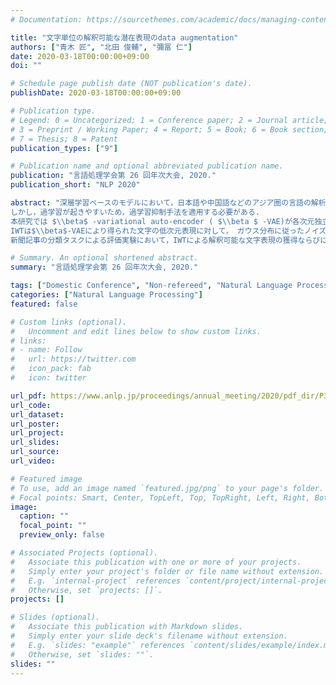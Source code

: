 ```yaml
---
# Documentation: https://sourcethemes.com/academic/docs/managing-content/

title: "文字単位の解釈可能な潜在表現のdata augmentation"
authors: ["青木 匠", "北田 俊輔", "彌冨 仁"]
date: 2020-03-18T00:00:00+09:00
doi: ""

# Schedule page publish date (NOT publication's date).
publishDate: 2020-03-18T00:00:00+09:00

# Publication type.
# Legend: 0 = Uncategorized; 1 = Conference paper; 2 = Journal article;
# 3 = Preprint / Working Paper; 4 = Report; 5 = Book; 6 = Book section;
# 7 = Thesis; 8 = Patent
publication_types: ["9"]

# Publication name and optional abbreviated publication name.
publication: "言語処理学会第 26 回年次大会, 2020."
publication_short: "NLP 2020"

abstract: "深層学習ベースのモデルにおいて，日本語や中国語などのアジア圏の言語の解析は単語単位よりも文字単位での処理が効果を上げている.
しかし，過学習が起きやすいため，過学習抑制手法を適用する必要がある.
本研究では $\\beta$ -variational auto-encoder ( $\\beta $ -VAE)が各次元独立の低次元確率分布を獲得することを活用し，解釈可能なdata augmentationであるinterpretable wildcard training (IWT)を提案する.
IWTは$\\beta$-VAEにより得られた文字の低次元表現に対して， ガウス分布に従ったノイズを付加させることで，異なる文字の表現生成が可能であり，従来のwildcard trainingよりも解釈性が高い.
新聞記事の分類タスクによる評価実験において，IWTによる解釈可能な文字表現の獲得ならびに，2%程度の分類精度向上から，解釈性のあるdata augmentationの効果を確認した."

# Summary. An optional shortened abstract.
summary: "言語処理学会第 26 回年次大会, 2020."

tags: ["Domestic Conference", "Non-refereed", "Natural Language Processing"]
categories: ["Natural Language Processing"]
featured: false

# Custom links (optional).
#   Uncomment and edit lines below to show custom links.
# links:
# - name: Follow
#   url: https://twitter.com
#   icon_pack: fab
#   icon: twitter

url_pdf: https://www.anlp.jp/proceedings/annual_meeting/2020/pdf_dir/P3-35.pdf
url_code:
url_dataset:
url_poster:
url_project:
url_slides:
url_source:
url_video:

# Featured image
# To use, add an image named `featured.jpg/png` to your page's folder. 
# Focal points: Smart, Center, TopLeft, Top, TopRight, Left, Right, BottomLeft, Bottom, BottomRight.
image:
  caption: ""
  focal_point: ""
  preview_only: false

# Associated Projects (optional).
#   Associate this publication with one or more of your projects.
#   Simply enter your project's folder or file name without extension.
#   E.g. `internal-project` references `content/project/internal-project/index.md`.
#   Otherwise, set `projects: []`.
projects: []

# Slides (optional).
#   Associate this publication with Markdown slides.
#   Simply enter your slide deck's filename without extension.
#   E.g. `slides: "example"` references `content/slides/example/index.md`.
#   Otherwise, set `slides: ""`.
slides: ""
---
```

